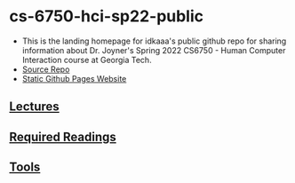 # cs-6750-hci-sp22-public

- This is the landing homepage for idkaaa's public github repo for sharing information about Dr. Joyner's Spring 2022 CS6750 - Human Computer Interaction course at Georgia Tech.
- [Source Repo](https://github.com/idkaaa/cs-6750-hci-sp22-public/)
- [Static Github Pages Website](https://idkaaa.github.io/cs-6750-hci-sp22-public/)

## [Lectures](lectures/readme.md)

## [Required Readings](required-readings/readme.md)

## [Tools](./tools/)

